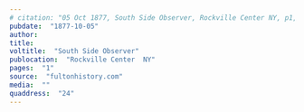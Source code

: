 ```yaml
---
# citation: "05 Oct 1877, South Side Observer, Rockville Center NY, p1, q24, fultonhistory.com."
pubdate:  "1877-10-05"
author: 
title: 
voltitle:  "South Side Observer"
publocation:  "Rockville Center  NY"
pages:  "1"
source:  "fultonhistory.com"
media:  ""
quaddress:  "24"
---
```



